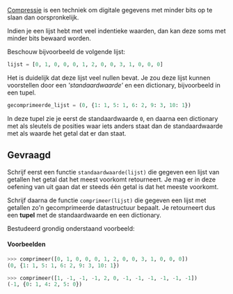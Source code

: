 <a href="https://nl.wikipedia.org/wiki/Datacompressie" target="_blank">Compressie</a> is een techniek om digitale gegevens met minder bits op te slaan dan oorspronkelijk. 

Indien je een lijst hebt met veel indentieke waarden, dan kan deze soms met minder bits bewaard worden.

Beschouw bijvoorbeeld de volgende lijst:

```python
lijst = [0, 1, 0, 0, 0, 1, 2, 0, 0, 3, 1, 0, 0, 0]
```

Het is duidelijk dat deze lijst veel nullen bevat. Je zou deze lijst kunnen voorstellen door een *'standaardwaarde'* en een dictionary, bijvoorbeeld in een tupel.

```python
gecomprimeerde_lijst = (0, {1: 1, 5: 1, 6: 2, 9: 3, 10: 1})
```

In deze tupel zie je eerst de standaardwaarde `0`, en daarna een dictionary met als sleutels de posities waar iets anders staat dan de standaardwaarde met als waarde het getal dat er dan staat.


## Gevraagd
Schrijf eerst een functie `standaardwaarde(lijst)` die gegeven een lijst van getallen het getal dat het meest voorkomt retourneert. Je mag er in deze oefening van uit gaan dat er steeds één getal is dat het meeste voorkomt.

Schrijf daarna de functie `comprimeer(lijst)` die gegeven een lijst met getallen zo'n gecomprimeerde datastructuur bepaalt. Je retourneert dus een **tupel** met de standaardwaarde en een dictionary.

Bestudeerd grondig onderstaand voorbeeld:

#### Voorbeelden

```python
>>> comprimeer([0, 1, 0, 0, 0, 1, 2, 0, 0, 3, 1, 0, 0, 0])
(0, {1: 1, 5: 1, 6: 2, 9: 3, 10: 1})
```

```python
>>> comprimeer([1, -1, -1, -1, 2, 0, -1, -1, -1, -1, -1, -1])
(-1, {0: 1, 4: 2, 5: 0})
```